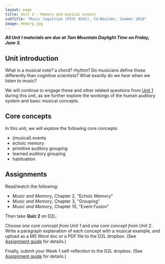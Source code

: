 ```yaml
---
layout: page
title: Unit 2 – Memory and musical events
subTitle: "Music Cognition (PSYC 4541), CU–Boulder, Summer 2016"
image: memory.jpg
---
```


***All Unit I materials are due at 7am Mountain Daylight Time on Friday, June 3.***

## Unit introduction

What is a musical note? a chord? rhythm? Do musicians define these differently than cognitive scientists? What exactly do we *hear* when we listen to music?

We will continue to engage these and other related questions from [Unit 1](/unit1/) during this unit, as we further explore the workings of the human auditory system and basic musical concepts.


## Core concepts

In this unit, we will explore the following core concepts:

- (musical) events  
- echoic memory  
- primitive auditory grouping  
- learned auditory grouping  
- habituation  


## Assignments

Read/watch the following:

- *Music and Memory*, Chapter 2, "Echoic Memory"  
- *Music and Memory*, Chapter 3, "Grouping"  
- *Music and Memory*, Chapter 10, "Event Fusion"  

Then take **Quiz 2** on D2L.

Choose *one core concept from Unit 1* and *one core concept from Unit 2*. Write a paragraph explanation of each concept with a musical example, and upload as a MS Word doc or a PDF file to the D2L dropbox. (See [Assignment guide](/assessments) for details.)

Finally, submit your Week 1 self-reflection to the D2L dropbox. (See [Assignment guide](/assessments) for details.)
